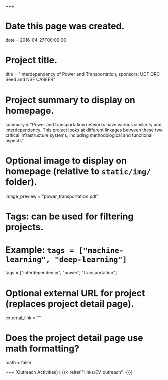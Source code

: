 +++
# Date this page was created.
date = 2016-04-27T00:00:00

# Project title.
title = "Interdependency of Power and Transportation, sponsors: UCF ORC Seed and NSF CAREER"

# Project summary to display on homepage.
summary = "Power and transportation networks have various similarity and interdependency. This project looks at different linkages between these two critical infrastructure systems, including methodological and functional aspects"

# Optional image to display on homepage (relative to `static/img/` folder).
image_preview = "power_transportation.pdf"

# Tags: can be used for filtering projects.
# Example: `tags = ["machine-learning", "deep-learning"]`
tags = ["interdependency", "power", "transportation"]

# Optional external URL for project (replaces project detail page).
external_link = ""

# Does the project detail page use math formatting?
math = false

+++
[Outreach Activities] ( {{< relref "links/EV_outreach" >}})
